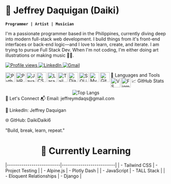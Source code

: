 # 👋 Jeffrey Daquigan (Daiki)
**` Programmer | Artist | Musician `**

I'm a passionate programmer based in the Philippines, currently diving deep into modern full-stack web development. I build things from it's front-end interfaces or back-end logic—and I love to learn, create, and iterate. I am trying to pursue Full Stack Dev. When I'm not coding, I'm either doing art illustrations or making music 🎵🎨.

<p align="left"> <a href="https://github.com/DaikiDaiki6"> <img src="https://komarev.com/ghpvc/?username=DaikiDaiki6&style=for-the-badge&color=blue" alt="Profile views"/> </a> <a href="https://www.linkedin.com/in/jeffrey-daquigan/"> <img src="https://img.shields.io/badge/-LinkedIn-0077B5?style=for-the-badge&logo=linkedin&logoColor=white" alt="LinkedIn"/> </a> <a href="mailto:jeffreymdaqs@gmail.com"> <img src="https://img.shields.io/badge/-Email-D14836?style=for-the-badge&logo=gmail&logoColor=white" alt="Gmail"/> </a> </p>

🧰 Languages and Tools
<img align="left" alt="Python" width="30px" src="https://cdn.jsdelivr.net/gh/devicons/devicon/icons/python/python-original.svg" /> <img align="left" alt="PHP" width="30px" src="https://cdn.jsdelivr.net/gh/devicons/devicon/icons/php/php-original.svg" /> <img align="left" alt="JavaScript" width="30px" src="https://cdn.jsdelivr.net/gh/devicons/devicon/icons/javascript/javascript-original.svg" /> <img align="left" alt="CSS3" width="30px" src="https://cdn.jsdelivr.net/gh/devicons/devicon/icons/css3/css3-original.svg" /> <img align="left" alt="Laravel" width="30px" src="https://github.com/devicons/devicon/tree/v2.16.0/icons/laravel/laravel-original.svg" /> <img align="left" alt="Tailwind" width="30px" src="https://github.com/devicons/devicon/tree/v2.16.0/icons/tailwindcss/tailwindcss-original.svg" /> <img align="left" alt="Django" width="30px" src="https://cdn.jsdelivr.net/gh/devicons/devicon/icons/django/django-plain.svg" /> <img align="left" alt="SQLite" width="30px" src="https://cdn.jsdelivr.net/gh/devicons/devicon/icons/sqlite/sqlite-original.svg" /> <img align="left" alt="MySQL" width="30px" src="https://cdn.jsdelivr.net/gh/devicons/devicon/icons/mysql/mysql-original.svg" /> <img align="left" alt="Git" width="30px" src="https://cdn.jsdelivr.net/gh/devicons/devicon/icons/git/git-original.svg" /> <img align="left" alt="VS Code" width="30px" src="https://cdn.jsdelivr.net/gh/devicons/devicon/icons/vscode/vscode-original.svg" /> <img align="left" alt="Figma" width="30px" src="https://cdn.jsdelivr.net/gh/devicons/devicon/icons/figma/figma-original.svg" /> <br />
📈 GitHub Stats
<div align="center"> <img src="https://github-readme-stats.vercel.app/api/top-langs/?username=DaikiDaiki6&layout=compact&theme=radical" alt="Top Langs" /> </div>
🔗 Let's Connect
📬 Email: jeffreymdaqs@gmail.com

💼 LinkedIn: Jeffrey Daquigan

🌐 GitHub: DaikiDaiki6

"Build, break, learn, repeat."

<h1 style="text-align: center;">🧠 Currently Learning</h1>

|--------------------------|--------------------------|
| - Tailwind CSS           | - Project Testing        |
| - Alpine.js              | - Plotly Dash            |
| - JavaScript             | - TALL Stack             |
| - Eloquent Relationships | - Django                 |




#
<!--
<details>
 <summary><h3>👨‍💻 Forrest's Coding Journey</h3></summary>
   I started my coding journey as a naive computer science student with a passion to learn everything I could about this programming world - code, unix, linux, theory. And all the while, teaching myself iOS development with a dream to build my own app, but that soon got overshadowed by my desire to excel in Java. A desire that landed me a full-stack software engineering job upon graduation. However, I had another desire I had been pursuing throughout this time - YouTube content creation. I eventually ended up quitting my software engineering job to pursue YouTube full-time, and that has been my focus ever since. But there's something that's always bothered me about my journey - abandoning my dream of building my own app to pursue the safe route, a job. Now I've already taken the leap away from that safety net into this uncomfortable, unexplored world that it being a creator. And it worked out, but again, it became comfortable. It's easier to create a video than go out on a ledge and build my own product. I do have to eat, at the end of the day, but I think it's time. It's time to get uncomfortable again. I have a burning desire to get back on the horse, and fulfill that dream younger me had of building my own app, my own product. And in order to do that, I'll be implmementing a few measures to streamline my YouTube content to focus more time on fulfilling that dream - a dream that I'll be ready to tackle in 2023 due to the measure I'm putting in place now until the end of 2022. Don't wait up, because I'm coming.
-->


